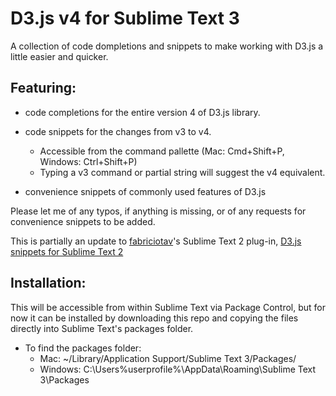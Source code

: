 D3.js v4 for Sublime Text 3
===========================

A collection of code dompletions and snippets to make working with D3.js a little easier and quicker.

## Featuring:
* code completions for the entire version 4 of D3.js library.

* code snippets for the changes from v3 to v4.
	* Accessible from the command pallette (Mac: Cmd+Shift+P, Windows: Ctrl+Shift+P)
	* Typing a v3 command or partial string will suggest the v4 equivalent.

* convenience snippets of commonly used features of D3.js 

Please let me of any typos, if anything is missing, or of any requests for convenience snippets to be added.

This is partially an update to [fabriciotav](https://github.com/fabriciotav)'s Sublime Text 2 plug-in, [D3.js snippets for Sublime Text 2](https://github.com/fabriciotav/d3-snippets-for-sublime-text-2)

## Installation:

This will be accessible from within Sublime Text via Package Control, but for now it can be installed by downloading this repo and copying the files directly into Sublime Text's packages folder.

* To find the packages folder:
	* Mac: ~/Library/Application Support/Sublime Text 3/Packages/ 
	* Windows: C:\Users\%userprofile%\AppData\Roaming\Sublime Text 3\Packages
